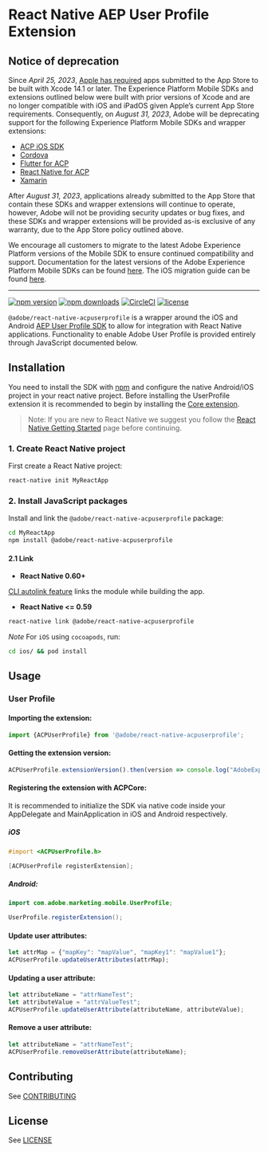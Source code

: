 # React Native AEP User Profile Extension

## Notice of deprecation

Since *April 25, 2023*, [Apple has required](https://developer.apple.com/news/?id=jd9wcyov) apps submitted to the App Store to be built with Xcode 14.1 or later. The Experience Platform Mobile SDKs and extensions outlined below were built with prior versions of Xcode and are no longer compatible with iOS and iPadOS given Apple’s current App Store requirements. Consequently, on *August 31, 2023*, Adobe will be deprecating support for the following Experience Platform Mobile SDKs and wrapper extensions:

- [ACP iOS SDK](https://developer.adobe.com/client-sdks/previous-versions/documentation/sdk-versions/#ios)
- [Cordova](https://developer.adobe.com/client-sdks/previous-versions/documentation/sdk-versions/#cordova)
- [Flutter for ACP](https://developer.adobe.com/client-sdks/previous-versions/documentation/sdk-versions/#flutter)
- [React Native for ACP](https://developer.adobe.com/client-sdks/previous-versions/documentation/sdk-versions/#react-native)
- [Xamarin](https://developer.adobe.com/client-sdks/previous-versions/documentation/sdk-versions/#xamarin)

After *August 31, 2023*, applications already submitted to the App Store that contain these SDKs and wrapper extensions will continue to operate, however, Adobe will not be providing security updates or bug fixes, and these SDKs and wrapper extensions will be provided as-is exclusive of any warranty, due to the App Store policy outlined above.

We encourage all customers to migrate to the latest Adobe Experience Platform versions of the Mobile SDK to ensure continued compatibility and support. Documentation for the latest versions of the Adobe Experience Platform Mobile SDKs can be found [here](https://developer.adobe.com/client-sdks/documentation/current-sdk-versions/). The iOS migration guide can be found [here](https://developer.adobe.com/client-sdks/previous-versions/documentation/migrate-to-swift/).

---

[![npm version](https://badge.fury.io/js/%40adobe%2Freact-native-acpuserprofile.svg)](https://www.npmjs.com/package/@adobe/react-native-acpuserprofile) 
[![npm downloads](https://img.shields.io/npm/dm/@adobe/react-native-acpuserprofile)](https://www.npmjs.com/package/@adobe/react-native-acpuserprofile)
[![CircleCI](https://img.shields.io/circleci/project/github/adobe/react-native-acpuserprofile/main.svg?logo=circleci)](https://circleci.com/gh/adobe/workflows/react-native-acpuserprofile) 
[![license](https://img.shields.io/npm/l/@adobe/react-native-acpuserprofile.svg)](https://github.com/adobe/react-native-acpuserprofile/blob/main/LICENSE)

`@adobe/react-native-acpuserprofile` is a wrapper around the iOS and Android [AEP User Profile SDK](https://developer.adobe.com/client-sdks/previous-versions/documentation/profile/) to allow for integration with React Native applications. Functionality to enable Adobe User Profile is provided entirely through JavaScript documented below.


## Installation

You need to install the SDK with [npm](https://www.npmjs.com/) and configure the native Android/iOS project in your react native project. Before installing the UserProfile extension it is recommended to begin by installing the [Core extension](https://github.com/adobe/react-native-acpcore).

> Note: If you are new to React Native we suggest you follow the [React Native Getting Started](<https://facebook.github.io/react-native/docs/getting-started.html>) page before continuing.

### 1. Create React Native project

First create a React Native project:

```bash
react-native init MyReactApp
```

### 2. Install JavaScript packages

Install and link the `@adobe/react-native-acpuserprofile` package:

```bash
cd MyReactApp
npm install @adobe/react-native-acpuserprofile
```

#### 2.1 Link
- **React Native 0.60+**


[CLI autolink feature](https://github.com/react-native-community/cli/blob/master/docs/autolinking.md) links the module while building the app.


- **React Native <= 0.59**


```bash
react-native link @adobe/react-native-acpuserprofile
```

*Note* For `iOS` using `cocoapods`, run:

```bash
cd ios/ && pod install
```


## Usage

### User Profile

#### Importing the extension:
```javascript
import {ACPUserProfile} from '@adobe/react-native-acpuserprofile';
```

#### Getting the extension version:

```javascript
ACPUserProfile.extensionVersion().then(version => console.log("AdobeExperienceSDK: ACPUserProfile version: " + version));
```

#### Registering the extension with ACPCore:

It is recommended to initialize the SDK via native code inside your AppDelegate and MainApplication in iOS and Android respectively. 

##### **iOS**
```objective-c
#import <ACPUserProfile.h>

[ACPUserProfile registerExtension];
```

##### **Android:**
```java
import com.adobe.marketing.mobile.UserProfile;

UserProfile.registerExtension();
```

#### Update user attributes:
```javascript
let attrMap = {"mapKey": "mapValue", "mapKey1": "mapValue1"};
ACPUserProfile.updateUserAttributes(attrMap);
```

#### Updating a user attribute:
```javascript
let attributeName = "attrNameTest";
let attributeValue = "attrValueTest";
ACPUserProfile.updateUserAttribute(attributeName, attributeValue);
```

#### Remove a user attribute:
```javascript
let attributeName = "attrNameTest";
ACPUserProfile.removeUserAttribute(attributeName);
```

## Contributing
See [CONTRIBUTING](CONTRIBUTING.md)

## License
See [LICENSE](LICENSE)
